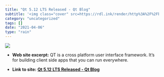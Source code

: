 ```yaml
---
title: "Qt 5.12 LTS Released - Qt Blog"
subtitle: '<img class="cover" src=https://rdl.ink/render/http%3A%2F%2Fblog.qt.io%2Fblog%2F2018%2F12%2F06%2Fqt-5...'
category: "uncategorized"
tags: []
date: "2021-04-06"
type: "rain"
---
```

<img class="cover" src=https://rdl.ink/render/http%3A%2F%2Fblog.qt.io%2Fblog%2F2018%2F12%2F06%2Fqt-5-12-lts-released>



* **Web site excerpt:** QT is a cross platform user interface framework. It’s for building client side apps that you can run everywhere.

* **Link to site:** **[Qt 5.12 LTS Released - Qt Blog](http://blog.qt.io/blog/2018/12/06/qt-5-12-lts-released)**